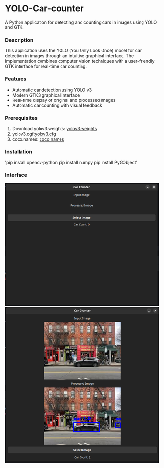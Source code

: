 # YOLO-Car-counter

A Python application for detecting and counting cars in images using YOLO and GTK.


### Description
This application uses the YOLO (You Only Look Once) model for car detection in images through an intuitive graphical interface. The implementation combines computer vision techniques with a user-friendly GTK interface for real-time car counting.


### Features
 - Automatic car detection using YOLO v3
 - Modern GTK3 graphical interface
 - Real-time display of original and processed images
 - Automatic car counting with visual feedback

### Prerequisites
 1. Download yolov3.weights: [yolov3.weights](https://github.com/patrick013/Object-Detection---Yolov3/blob/master/model/yolov3.weights)
 2. yolov3.cgf:[yolov3.cfg](https://github.com/pjreddie/darknet/blob/master/cfg/yolov3.cfg)
 3. coco.names: [coco.names](https://github.com/pjreddie/darknet/blob/master/data/coco.names)

 
### Installation

'pip install opencv-python
pip install numpy
pip install PyGObject'


### Interface
![Empty GUY](https://github.com/HVTom/YOLO-Car-counter/blob/master/images/GUI_Empty.png)
![After Processing](https://github.com/HVTom/YOLO-Car-counter/blob/master/images/GUI.png)
